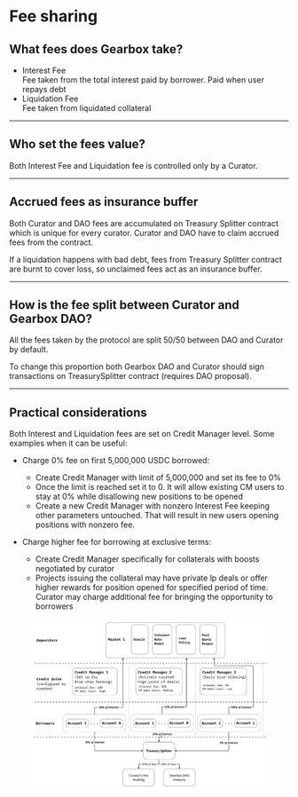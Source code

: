 # Fee sharing

## What fees does Gearbox take?

* Interest Fee\
  Fee taken from the total interest paid by borrower. Paid when user repays debt
* Liquidation Fee\
  Fee taken from liquidated collateral

***

## Who set the fees value?

Both Interest Fee and Liquidation fee is controlled only by a Curator.

***

## Accrued fees as insurance buffer

Both Curator and DAO fees are accumulated on Treasury Splitter contract which is unique for every curator. Curator and DAO have to claim accrued fees from the contract.

If a liquidation happens with bad debt, fees from Treasury Splitter contract are burnt to cover loss, so unclaimed fees act as an insurance buffer.

***

## How is the fee split between Curator and Gearbox DAO?

All the fees taken by the protocol are split 50/50 between DAO and Curator by default.

To change this proportion both Gearbox DAO and Curator should sign transactions on TreasurySplitter contract (requires DAO proposal).

***

## Practical considerations

Both Interest and Liquidation fees are set on Credit Manager level. Some examples when it can be useful:

* Charge 0% fee on first 5,000,000 USDC borrowed:
  * Create Credit Manager with limit of 5,000,000 and set its fee to 0%
  * Once the limit is reached set it to 0. It will allow existing CM users to stay at 0% while disallowing new positions to be opened
  * Create a new Credit Manager with nonzero Interest Fee keeping other parameters untouched. That will result in new users opening positions with nonzero fee.
*   Charge higher fee for borrowing at exclusive terms:

    * Create Credit Manager specifically for collaterals with boosts negotiated by curator
    * Projects issuing the collateral may have private lp deals or offer higher rewards for position opened for specified period of time. Curator may charge additional fee for bringing the opportunity to borrowers



<figure><img src=".gitbook/assets/fees.jpg" alt=""><figcaption></figcaption></figure>
